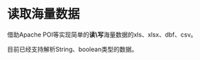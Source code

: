 读取海量数据
===================


借助Apache POI等实现简单的**读\写**海量数据的xls、xlsx、dbf、csv。

目前已经支持解析String、boolean类型的数据。
